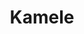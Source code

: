 ---
layout: post
type: pic
title: Kamele
desc: direkt am Stand
imgSrc: /public/post_img/camels.jpg
location: Cable Beach, Broome
---